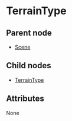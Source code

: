 # TerrainType

## Parent node
- [Scene](../../Scene)

## Child nodes
- [TerrainType](TerrainType)

## Attributes
None